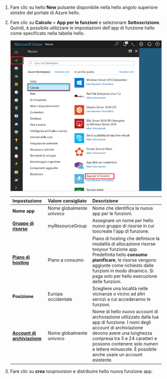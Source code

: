 1. Fare clic su hello **New** pulsante disponibile nella hello angolo superiore sinistro del portale di Azure hello.

1. Fare clic su **Calcolo** > **App per le funzioni** e selezionare **Sottoscrizione**. Quindi, è possibile utilizzare le impostazioni dell'app di funzione hello come specificato nella tabella hello.

    ![Creare app di funzione in hello portale di Azure](./media/functions-create-function-app-portal/function-app-create-flow.png)

    | Impostazione      | Valore consigliato  | Descrizione                                        |
    | ------------ |  ------- | -------------------------------------------------- |
    | **Nome app** | Nome globalmente univoco | Nome che identifica la nuova app per le funzioni. | 
    | **[Gruppo di risorse](../articles/azure-resource-manager/resource-group-overview.md)** |  myResourceGroup | Assegnare un nome per hello nuovo gruppo di risorse in cui toocreate l'app di funzione. | 
    | **[Piano di hosting](../articles/azure-functions/functions-scale.md)** |   Piano a consumo | Piano di hosting che definisce la modalità di allocazione risorse tooyour funzione app. Predefinita hello **consumo pianificare**, le risorse vengono aggiunte come richiesto dalle funzioni in modo dinamico. Si paga solo per hello esecuzione delle funzioni.   |
    | **Posizione** | Europa occidentale | Scegliere una località nelle vicinanze o vicino ad altri servizi a cui accederanno le funzioni. |
    | **[Account di archiviazione](../articles/storage/common/storage-create-storage-account.md#create-a-storage-account)** |  Nome globalmente univoco |  Nome di hello nuovo account di archiviazione utilizzato dalla tua app di funzione. I nomi degli account di archiviazione devono avere una lunghezza compresa tra 3 e 24 caratteri e possono contenere solo numeri e lettere minuscole. È possibile anche usare un account esistente. |

1. Fare clic su **crea** tooprovision e distribuire hello nuova funzione app.
